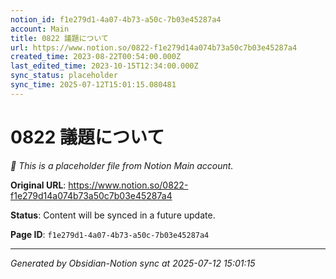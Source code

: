 ```yaml
---
notion_id: f1e279d1-4a07-4b73-a50c-7b03e45287a4
account: Main
title: 0822 議題について
url: https://www.notion.so/0822-f1e279d14a074b73a50c7b03e45287a4
created_time: 2023-08-22T00:54:00.000Z
last_edited_time: 2023-10-15T12:34:00.000Z
sync_status: placeholder
sync_time: 2025-07-12T15:01:15.080481
---
```


# 0822 議題について

*🔄 This is a placeholder file from Notion Main account.*

**Original URL**: https://www.notion.so/0822-f1e279d14a074b73a50c7b03e45287a4

**Status**: Content will be synced in a future update.

**Page ID**: `f1e279d1-4a07-4b73-a50c-7b03e45287a4`

---

*Generated by Obsidian-Notion sync at 2025-07-12 15:01:15*
